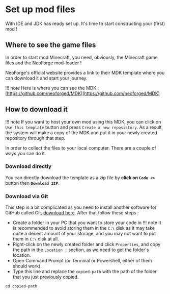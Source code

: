 # Set up mod files
With IDE and JDK has ready set up. It's time to start constructing your (first) mod !

## Where to see the game files
In order to start mod Minecraft, you need, obviously, the Minecraft game files and the NeoForge mod-loader !

NeoForge's official website provides a link to their MDK template where you can download it and start your journey.

!!! note
    Here is where you can see the MDK : [https://github.com/neoforged/MDK](https://github.com/neoforged/MDK)

## How to download it
!!! note 
    If you want to host your own mod using this MDK, you can click on `Use this template` button and press `Create a new reposistory`. As a result, the system will make a copy of the MDK and put it in your newly created repository through that step.

In order to collect the files to your local computer. There are a couple of ways you can do it.

### Download directly
You can directly download the template as a zip file by **click on `Code <>`** button then **`Download ZIP`**.

### Download via Git
This step is a bit complicated as you need to install another software for GitHub called Git, [download here](https://git-scm.com/downloads). After that follow these steps :

- Create a folder in your PC that you want to store your code in
!!! note
    It is recommended to avoid storing them in the `C:\` disk as it may take quite a decent amount of your storage, and you may not want to put them in `C:\` disk at all.
- Right-click on the newly created folder and click `Properties`, and copy the path in the `Location :` section, as we need to get the folder's location.
- Open Command Prompt (or Terminal or Powershell, either of them should work).
- Type this line and replace the `copied-path` with the path of the folder that you just previously copied.

```
cd copied-path
```
    